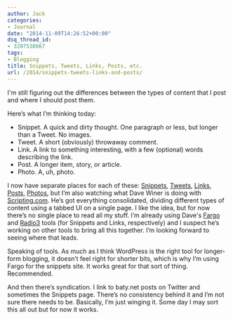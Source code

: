 ```yaml
---
author: Jack
categories:
- Journal
date: "2014-11-09T14:26:52+00:00"
dsq_thread_id:
- 3207538667
tags:
- Blogging
title: Snippets, Tweets, Links, Posts, etc.
url: /2014/snippets-tweets-links-and-posts/
---
```


I'm still figuring out the differences between the types of content that I post and where I should post them.

Here’s what I’m thinking today:

  * Snippet. A quick and dirty thought. One paragraph or less, but longer than a Tweet. No images.
  * Tweet. A short (obviously) throwaway comment.
  * Link. A link to something interesting, with a few (optional) words describing the link.
  * Post. A longer item, story, or article.
  * Photo. A, uh, photo.

I now have separate places for each of these: [Snippets][1], [Tweets][2], [Links][3], [Posts][4], [Photos][5], but I’m also watching what Dave Winer is doing with [Scripting.com][6]. He’s got everything consolidated, dividing different types of content using a tabbed UI on a single page. I like the idea, but for now there’s no single place to read all my stuff. I’m already using Dave's [Fargo][7] and [Radio3][8] tools (for Snippets and Links, respectively) and I suspect he’s working on other tools to bring all this together. I’m looking forward to seeing where that leads.

Speaking of tools. As much as I think WordPress is the right tool for longer-form blogging, it doesn’t feel right for shorter bits, which is why I’m using Fargo for the snippets site. It works great for that sort of thing. Recommended.

And then there’s syndication. I link to baty.net posts on Twitter and sometimes the Snippets page. There’s no consistency behind it and I’m not sure there needs to be. Basically, I’m just winging it. Some day I may sort this all out but for now it works.

&nbsp;

 [1]: http://snippets.baty.net
 [2]: https://twitter.com/jackbaty
 [3]: https://www.baty.net/linkblog/
 [4]: http://baty.net
 [5]: https://www.flickr.com/photos/jbaty/
 [6]: http://scripting.com
 [7]: http://fargo.io/
 [8]: http://radio3.io